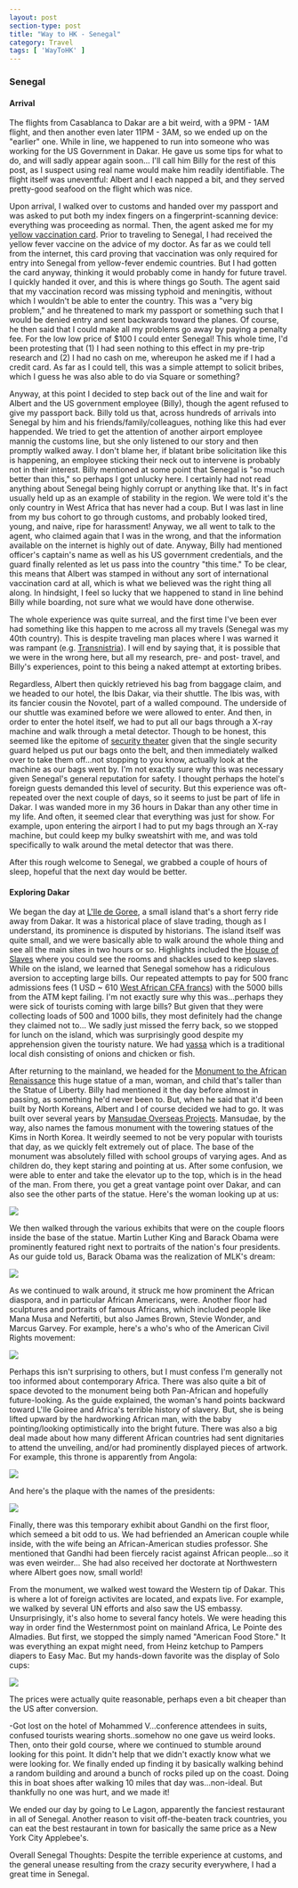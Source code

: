 ```yaml
---
layout: post
section-type: post
title: "Way to HK - Senegal"
category: Travel
tags: [ 'WayToHK' ]
---
```


### Senegal

#### Arrival

The flights from Casablanca to Dakar are a bit weird, with a 9PM - 1AM flight, and then
another even later 11PM - 3AM, so we ended up on the "earlier" one.  While in line, we
happened to run into someone who was working for the US Government in Dakar.  He gave us
some tips for what to do, and will sadly appear again soon... I'll call him Billy for the
rest of this post, as I suspect using real name would make him readily identifiable.  The
flight itself was uneventful: Albert and I each napped a bit, and they served pretty-good
seafood on the flight which was nice.

Upon arrival, I walked over to customs and handed over my passport and was asked to put 
both my index fingers on a fingerprint-scanning device: everything was proceeding as normal.
Then, the agent asked me for my
[yellow vaccination card](XX).
Prior to traveling to Senegal, I had received the yellow fever vaccine on the advice of my
doctor. As far as we could tell from the internet, this card proving that vaccination was
only required for entry into Senegal from yellow-fever endemic countries. But I had gotten
the card anyway, thinking it would probably come in handy for future travel. I quickly
handed it over, and this is where things go South.  The agent said that my vaccination
record was missing typhoid and meningitis, without which I wouldn't be able to enter the
country. This was a "very big problem," and he threatened to mark my passport or something
such that I would be denied entry and sent backwards toward the planes. Of course, he then
said that I could make all my problems go away by paying a penalty fee. For the low low
price of $100 I could enter Senegal! This whole time, I'd been protesting that (1) I had
seen nothing to this effect in my pre-trip research and (2) I had no cash on me, whereupon
he asked me if I had a credit card. As far as I could tell, this was a simple attempt to
solicit bribes, which I guess he was also able to do via Square or something?

Anyway, at this point I decided to step back out of the line and wait for Albert and the
US government employee (Billy), though the agent refused to give my passport back.  Billy
told us that, across hundreds of arrivals into Senegal by him and his
friends/family/colleagues, nothing like this had ever happended. We tried to get the
attention of another airport employee mannig the customs line, but she only listened to
our story and then promptly walked away.  I don't blame her, if blatant bribe solicitation
like this is happening, an employee sticking their neck out to intervene is probably not
in their interest.  Billy mentioned at some point that Senegal is "so much better than
this," so perhaps I got unlucky here. I certainly had not read anything about Senegal
being highly corrupt or anything like that. It's in fact usually held up as an example of
stability in the region. We were told it's the only country in West Africa that has
never had a coup.  But I was last in line from my bus cohort to go through customs, and
probably looked tired, young, and naive, ripe for harassment! Anyway, we all went to talk
to the agent, who claimed again that I was in the wrong, and that the information
available on the internet is highly out of date. Anyway, Billy had mentioned officer's
captain's name as well as his US government credentials, and the guard finally relented as
let us pass into the country "this time." To be clear, this means that Albert was stamped
in without any sort of international vaccination card at all, which is what we believed
was the right thing all along. In hindsight, I feel so lucky that we happened to stand in
line behind Billy while boarding, not sure what we would have done otherwise.

The whole experience was quite surreal, and the first time I've been ever had something like
this happen to me across all my travels (Senegal was my 40th country). 
This is despite traveling man places where I was warned it was rampant 
(e.g. [Transnistria](http://kevinwang.io/travel/2016/06/22/SovietSatellites7.html)).
I will end by saying that, it is possible that we were in the wrong here, but all my
research, pre- and post- travel, and Billy's experiences, point to this being a naked
attempt at extorting bribes.

Regardless, Albert then quickly retrieved his bag from baggage claim, and we headed
to our hotel, the Ibis Dakar, via their shuttle. The Ibis was, with its fancier
cousin the Novotel, part of a walled compound. The underside of our shuttle was
examined before we were allowed to enter. And then, in order to enter the hotel
itself, we had to put all our bags through a X-ray machine and walk through a metal
detector. Though to be honest, this seemed like the epitome of
[security theater](https://en.wikipedia.org/wiki/Security_theater)
given that the single security guard helped us put our bags onto the belt, and then
immediately walked over to take them off...not stopping to you know, actually look at the
machine as our bags went by. I'm not exactly sure why this was necessary given Senegal's
general reputation for safety. I thought perhaps the hotel's foreign guests demanded this
level of security. But this experience was oft-repeated over the next couple of days, so
it seems to just be part of life in Dakar. I was wanded more in my 36 hours in Dakar than
any other time in my life. And often, it seemed clear that everything was just
for show. For example, upon entering the airport I had to put my bags through an X-ray
machine, but could keep my bulky sweatshirt with me, and was told specifically to walk
around the metal detector that was there.

After this rough welcome to Senegal, we grabbed a couple of hours of sleep, hopeful
that the next day would be better.

#### Exploring Dakar

We began the day at
[L'Ile de Goree](https://en.wikipedia.org/wiki/Gor%C3%A9e),
a small island that's a short ferry ride away from Dakar. It was a historical place of
slave trading, though as I understand, its prominence is disputed by historians.  The
island itself was quite small, and we were basically able to walk around the whole thing
and see all the main sites in two hours or so. Highlights included the
[House of Slaves](https://en.wikipedia.org/wiki/House_of_Slaves)
where you could see the rooms and shackles used to keep 
slaves. While on the island, we learned that Senegal somehow has a ridiculous
aversion to accepting large bills. Our repeated attempts to pay for 500 franc
admissions fees (1 USD ~ 610 [West African CFA francs](https://en.wikipedia.org/wiki/West_African_CFA_franc))
with the 5000 bills from the ATM kept failing.
I'm not exactly sure why this was...perhaps they were sick of tourists coming
with large bills? But given that they were collecting loads of 500 and 1000
bills, they most definitely had the change they claimed not to...
We sadly just missed the ferry back, so we stopped for lunch on the island,
which was surprisingly good despite my apprehension given the touristy nature.
We had [yassa](https://en.wikipedia.org/wiki/Yassa_(food))
which is a traditional local dish consisting of onions and chicken or fish.

After returning to the mainland, we headed for the 
[Monument to the African Renaissance](https://en.wikipedia.org/wiki/African_Renaissance_Monument)
this huge statue of a man, woman, and child that's taller than the Statue of Liberty.
Billy had mentioned it the day before almost in passing, as something he'd never
been to. But, when he said that it'd been built by North Koreans, Albert and
I of course decided we had to go. It was built over
several years by
[Mansudae Overseas Projects](https://en.wikipedia.org/wiki/Mansudae_Overseas_Projects).
Mansudae, by the way, also names the famous monument with the towering statues of the Kims
in North Korea.  It weirdly seemed to not be very popular with tourists that day, as we
quickly felt extremely out of place. The base of the monument was absolutely filled with
school groups of varying ages. And as children do, they kept staring and pointing at us.
After some confusion, we were able to enter and take the elevator up to the top, which is
in the head of the man. From there, you get a great vantage point over Dakar, and can also
see the other parts of the statue. Here's the woman looking up at us:

![](https://www.dropbox.com/s/611bj29u4xlryzo/P3230051.JPG?dl=0)

We then walked through the various exhibits that were on the couple floors inside
the base of the statue. Martin Luther King and Barack Obama were prominently 
featured right next to portraits of the nation's four presidents. As our guide told us,
Barack Obama was the realization of MLK's dream:

![](https://www.dropbox.com/s/7cvfbe12jd4y152/P3230052.JPG?dl=0)

As we continued to walk around, it struck me how prominent the African diaspora, and in
particular African Americans, were. Another floor had sculptures and portraits of famous
Africans, which included people like Mana Musa and Nefertiti, but also James Brown, Stevie
Wonder, and Marcus Garvey. For example, here's a who's who of the American Civil Rights
movement:

![](https://www.dropbox.com/s/wa5pahd68ildk0s/P3230047.JPG?dl=0)

Perhaps this isn't surprising
to others, but I must confess I'm generally not too informed about contemporary Africa.
There was also quite a bit of space devoted to the monument being both Pan-African 
and hopefully future-looking. As the guide explained, the woman's hand points backward toward L'Ile Goiree
and Africa's terrible history of slavery. But, she is being
lifted upward by the hardworking African man, with the baby pointing/looking optimistically
into the bright future. There was also
a big deal made about how many different African countries had sent dignitaries to attend
the unveiling, and/or had prominently displayed pieces of artwork. For example, this throne
is apparently from Angola:

![](https://www.dropbox.com/s/ht66qn9vjkccf8a/P3230053.JPG?dl=0)

And here's the plaque with the names of the presidents:

![](https://www.dropbox.com/s/21qt7bagkalwoxv/P3230046.JPG?dl=0)


Finally, there was this temporary exhibit about Gandhi on the first floor, which semeed a bit
odd to us. We had befriended an American couple while inside, with the wife being an 
African-American studies professor. She mentioned that Gandhi had been fiercely
racist against African people...so it was even weirder... She had also received her
doctorate at Northwestern where Albert goes now, small world!

From the monument, we walked west toward the Western tip of Dakar. This is where a lot
of foreign activites are located, and expats live. For example, we walked by several
UN efforts and also saw the US embassy. Unsurprisingly, it's also home to several
fancy hotels. We were heading this way in order find the Westernmost point on mainland
Africa, Le Pointe des Almadies. But first, we stopped the simply named "American Food Store."
It was everything an expat might need, from Heinz ketchup to Pampers diapers to Easy Mac.
But my hands-down favorite was the display of Solo cups:

![](XX)

The prices were actually quite reasonable, perhaps even a bit cheaper than the US after
conversion. 

-Got lost on the hotel of Mohammed V...conference attendees in suits, confused tourists
wearing shorts..somehow no one gave us weird looks. Then, onto their gold course,
where we continued to stumble around looking for this point. It didn't help that 
we didn't exactly know what we were looking for. We finally ended up finding it by
basically walking behind a random building and around a bunch of rocks piled
up on the coast. Doing this in boat shoes after walking 10 miles that day was...non-ideal.
But thankfully no one was hurt, and we made it!

We ended our day by going to Le Lagon, apparently the fanciest restaurant in all of Senegal.
Another reason to visit off-the-beaten track countries, you can eat the best restaurant
in town for basically the same price as a New York City Applebee's.

Overall Senegal Thoughts:
Despite the terrible experience at customs, and the general unease resulting from the 
crazy security everywhere, I had a great time in Senegal.
